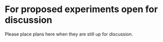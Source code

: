 # For proposed experiments open for discussion
Please place plans here when they are still up for discussion. 
